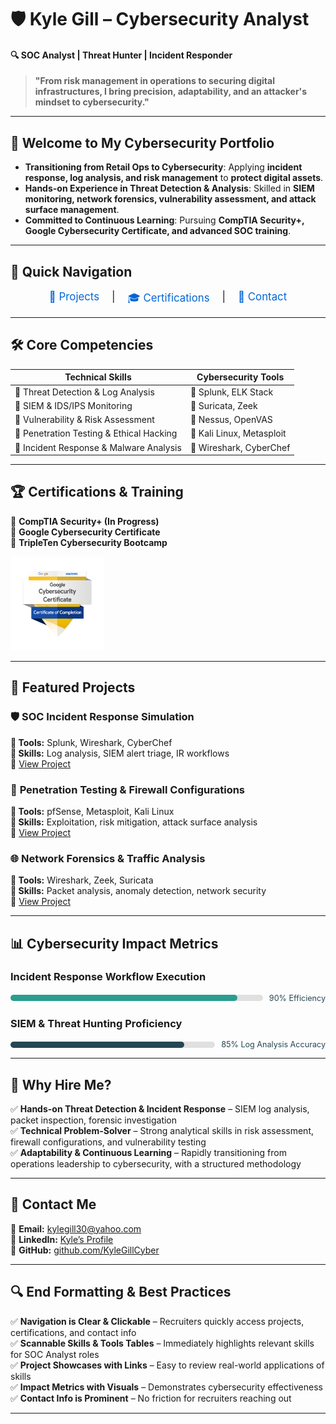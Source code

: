 # **🛡️ Kyle Gill – Cybersecurity Analyst**  
#### 🔍 SOC Analyst | Threat Hunter | Incident Responder  

> **"From risk management in operations to securing digital infrastructures, I bring precision, adaptability, and an attacker's mindset to cybersecurity."**

---

## 🚀 **Welcome to My Cybersecurity Portfolio**  

- **Transitioning from Retail Ops to Cybersecurity**: Applying **incident response, log analysis, and risk management** to **protect digital assets**.  
- **Hands-on Experience in Threat Detection & Analysis**: Skilled in **SIEM monitoring, network forensics, vulnerability assessment, and attack surface management**.  
- **Committed to Continuous Learning**: Pursuing **CompTIA Security+, Google Cybersecurity Certificate, and advanced SOC training**.

---

## 🔗 **Quick Navigation**  

<div align="left" style="display: flex; justify-content: center; gap: 20px; font-size: 1.2em;">
  <a href="projects.md" style="text-decoration: none; color: #0366d6;">📂 Projects</a> |
  <a href="certifications.md" style="text-decoration: none; color: #0366d6;">🎓 Certifications</a> |
  <a href="contact.md" style="text-decoration: none; color: #0366d6;">📧 Contact</a>
</div>

---

## 🛠️ **Core Competencies**  

| **Technical Skills** | **Cybersecurity Tools** |
|--------------------|---------------------|
| 🔹 Threat Detection & Log Analysis | 🔹 Splunk, ELK Stack |
| 🔹 SIEM & IDS/IPS Monitoring | 🔹 Suricata, Zeek |
| 🔹 Vulnerability & Risk Assessment | 🔹 Nessus, OpenVAS |
| 🔹 Penetration Testing & Ethical Hacking | 🔹 Kali Linux, Metasploit |
| 🔹 Incident Response & Malware Analysis | 🔹 Wireshark, CyberChef |

---

## 🏆 **Certifications & Training**  

📌 **CompTIA Security+ (In Progress)**  
📌 **Google Cybersecurity Certificate**  
📌 **TripleTen Cybersecurity Bootcamp**  

<a href="https://www.credly.com/badges/63c32f46-7d6f-4b43-8b9c-f709e0698790/public_url">
  <img src="assets/images/googlebadge.png" alt="Google Cybersecurity Certificate" width="150">
</a>

---

## **📂 Featured Projects**  

### 🛡️ **SOC Incident Response Simulation**  
**🔹 Tools:** Splunk, Wireshark, CyberChef  
**🔹 Skills:** Log analysis, SIEM alert triage, IR workflows  
📌 [View Project](projects.md#incident-response)

### 🚀 **Penetration Testing & Firewall Configurations**  
**🔹 Tools:** pfSense, Metasploit, Kali Linux  
**🔹 Skills:** Exploitation, risk mitigation, attack surface analysis  
📌 [View Project](projects.md#penetration-testing)

### 🌐 **Network Forensics & Traffic Analysis**  
**🔹 Tools:** Wireshark, Zeek, Suricata  
**🔹 Skills:** Packet analysis, anomaly detection, network security  
📌 [View Project](projects.md#network-forensics)

---

## 📊 **Cybersecurity Impact Metrics**  

### **Incident Response Workflow Execution**  
<div style="display: flex; align-items: center; gap: 10px;">
  <div style="flex: 1; height: 10px; background: #e0e0e0; border-radius: 5px;">
    <div style="width: 90%; height: 100%; background: #2A9D8F; border-radius: 5px;"></div>
  </div>
  <span style="font-size: 0.9em; color: #264653;">90% Efficiency</span>
</div>

### **SIEM & Threat Hunting Proficiency**  
<div style="display: flex; align-items: center; gap: 10px;">
  <div style="flex: 1; height: 10px; background: #e0e0e0; border-radius: 5px;">
    <div style="width: 85%; height: 100%; background: #264653; border-radius: 5px;"></div>
  </div>
  <span style="font-size: 0.9em; color: #264653;">85% Log Analysis Accuracy</span>
</div>

---

## 🎯 **Why Hire Me?**  

✅ **Hands-on Threat Detection & Incident Response** – SIEM log analysis, packet inspection, forensic investigation  
✅ **Technical Problem-Solver** – Strong analytical skills in risk assessment, firewall configurations, and vulnerability testing  
✅ **Adaptability & Continuous Learning** – Rapidly transitioning from operations leadership to cybersecurity, with a structured methodology  

---

## 📩 **Contact Me**  

📧 **Email:** [kylegill30@yahoo.com](mailto:kylegill30@yahoo.com)  
💼 **LinkedIn:** [Kyle’s Profile](https://www.linkedin.com/in/kylesportfolio/)  
📌 **GitHub:** [github.com/KyleGillCyber](https://github.com/KyleGillCyber)  

---

## **🔍 End Formatting & Best Practices**  

✅ **Navigation is Clear & Clickable** – Recruiters quickly access projects, certifications, and contact info  
✅ **Scannable Skills & Tools Tables** – Immediately highlights relevant skills for SOC Analyst roles  
✅ **Project Showcases with Links** – Easy to review real-world applications of skills  
✅ **Impact Metrics with Visuals** – Demonstrates cybersecurity effectiveness  
✅ **Contact Info is Prominent** – No friction for recruiters reaching out  

---
